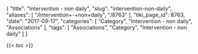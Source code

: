 {
    "title": "Intervention - non daily",
    "slug": "intervention-non-daily",
    "aliases": [
        "/Intervention+-+non+daily",
        "/8763"
    ],
    "tiki_page_id": 8763,
    "date": "2017-09-17",
    "categories": [
        "Category",
        "Intervention - non daily",
        "Associations"
    ],
    "tags": [
        "Associations",
        "Category",
        "Intervention - non daily"
    ]
}


{{< toc >}}